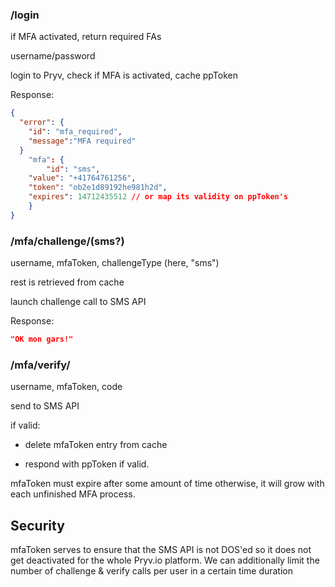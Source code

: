 ### /login

if MFA activated, return required FAs

username/password

login to Pryv, check if MFA is activated, cache ppToken 

Response:

```JSON
{
  "error": {
    "id": "mfa_required",
    "message":"MFA required"
  }
	"mfa": {
		"id": "sms",
  	"value": "+41764761256",
  	"token": "ob2e1d89192he981h2d",
  	"expires": 14712435512 // or map its validity on ppToken's
	}
}
```



### /mfa/challenge/(sms?)

username, mfaToken, challengeType (here, "sms")

rest is retrieved from cache

launch challenge call to SMS API

Response:

```json
"OK mon gars!"
```

### /mfa/verify/

username, mfaToken, code

send to SMS API

if valid:

- delete mfaToken entry from cache

- respond with ppToken if valid.



mfaToken must expire after some amount of time otherwise, it will grow with each unfinished MFA process.

## Security

mfaToken serves to ensure that the SMS API is not DOS'ed so it does not get deactivated for the whole Pryv.io platform. We can additionally limit the number of challenge & verify calls per user in a certain time duration